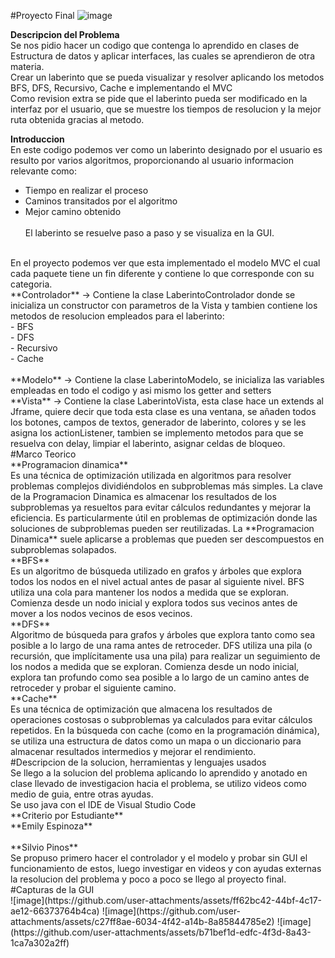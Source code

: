 #Proyecto Final
![image](https://github.com/user-attachments/assets/b7911555-df7e-446c-a1e1-fa5542b0ca58)

**Descripcion del Problema**
<br>
Se nos pidio hacer un codigo que contenga lo aprendido en clases de Estructura de datos y aplicar interfaces, las cuales se aprendieron de otra materia.
<br>
Crear un laberinto que se pueda visualizar y resolver aplicando los metodos BFS, DFS, Recursivo, Cache e implementando el MVC
<br>
Como revision extra se pide que el laberinto pueda ser modificado en la interfaz por el usuario, que se muestre los tiempos de resolucion y la mejor ruta obtenida gracias al metodo.

**Introduccion**
<br>
En este codigo podemos ver como un laberinto designado por el usuario es resulto por varios algoritmos, proporcionando al usuario informacion relevante como: <br>
- Tiempo en realizar el proceso <br>
- Caminos transitados por el algoritmo <br>
- Mejor camino obtenido <br>
  <br>
El laberinto se resuelve paso a paso y se visualiza en la GUI.
<br>
En el proyecto podemos ver que esta implementado el modelo MVC el cual cada paquete tiene un fin diferente y contiene lo que corresponde con su categoria.
<br>
**Controlador** -> Contiene la clase LaberintoControlador donde se inicializa un constructor con parametros de la Vista y tambien contiene los metodos de resolucion empleados para el laberinto:
  <br>
  - BFS <br>
  - DFS <br>
  - Recursivo <br>
  - Cache <br>
<br>
**Modelo** -> Contiene la clase LaberintoModelo, se inicializa las variables empleadas en todo el codigo y asi mismo los getter and setters
<br>
**Vista** -> Contiene la clase LaberintoVista, esta clase hace un extends al Jframe, quiere decir que toda esta clase es una ventana, se añaden todos los botones, campos de textos, generador de laberinto, colores y se les asigna los actionListener, tambien se implemento metodos para que se resuelva con delay, limpiar el laberinto, asignar celdas de bloqueo.
<br>
#Marco Teorico
<br>
**Programacion dinamica**
<br>
Es una técnica de optimización utilizada en algoritmos para resolver problemas complejos dividiéndolos en subproblemas más simples. La clave de la Programacion Dinamica es almacenar los resultados de los subproblemas ya resueltos para evitar cálculos redundantes y mejorar la eficiencia. Es particularmente útil en problemas de optimización donde las soluciones de subproblemas pueden ser reutilizadas. La **Programacion Dinamica** suele aplicarse a problemas que pueden ser descompuestos en subproblemas solapados.
<br>
**BFS**
<br>
Es un algoritmo de búsqueda utilizado en grafos y árboles que explora todos los nodos en el nivel actual antes de pasar al siguiente nivel. BFS utiliza una cola para mantener los nodos a medida que se exploran. Comienza desde un nodo inicial y explora todos sus vecinos antes de mover a los nodos vecinos de esos vecinos.
<br>
**DFS**
<br>
Algoritmo de búsqueda para grafos y árboles que explora tanto como sea posible a lo largo de una rama antes de retroceder. DFS utiliza una pila (o recursión, que implícitamente usa una pila) para realizar un seguimiento de los nodos a medida que se exploran. Comienza desde un nodo inicial, explora tan profundo como sea posible a lo largo de un camino antes de retroceder y probar el siguiente camino.
<br>
**Cache**
<br>
Es una técnica de optimización que almacena los resultados de operaciones costosas o subproblemas ya calculados para evitar cálculos repetidos. En la búsqueda con cache (como en la programación dinámica), se utiliza una estructura de datos como un mapa o un diccionario para almacenar resultados intermedios y mejorar el rendimiento.
<br>
#Descripcion de la solucion, herramientas y lenguajes usados
<br>
Se llego a la solucion del problema aplicando lo aprendido y anotado en clase llevado de investigacion hacia el problema, se utilizo videos como medio de guia, entre otras ayudas.
<br>
Se uso java con el IDE de Visual Studio Code
<br>
**Criterio por Estudiante**
<br>
**Emily Espinoza**
<br>

<br>
**Silvio Pinos**
<br>
Se propuso primero hacer el controlador y el modelo y probar sin GUI el funcionamiento de estos, luego investigar en videos y con ayudas externas la resolucion del problema y poco a poco se llego al proyecto final.
<br>
#Capturas de la GUI
<br>
![image](https://github.com/user-attachments/assets/ff62bc42-44bf-4c17-ae12-66373764b4ca)
![image](https://github.com/user-attachments/assets/c27ff8ae-6034-4f42-a14b-8a85844785e2)
![image](https://github.com/user-attachments/assets/b71bef1d-edfc-4f3d-8a43-1ca7a302a2ff)
<br>



